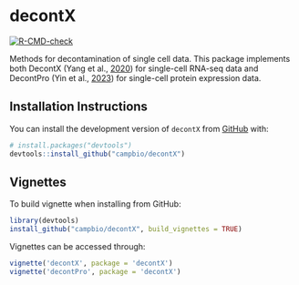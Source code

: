 
<!-- README.md is generated from README.Rmd. Please edit that file -->

# decontX

<!-- badges: start -->

[![R-CMD-check](https://github.com/campbio/decontX/actions/workflows/R-CMD-check.yaml/badge.svg)](https://github.com/campbio/decontX/actions/workflows/R-CMD-check.yaml)
<!-- badges: end -->

Methods for decontamination of single cell data. This package implements
both DecontX (Yang et al.,
[2020](https://genomebiology.biomedcentral.com/articles/10.1186/s13059-020-1950-6))
for single-cell RNA-seq data and DecontPro (Yin et al.,
[2023](https://www.biorxiv.org/content/10.1101/2023.01.27.525964v2)) for
single-cell protein expression data.

## Installation Instructions

You can install the development version of `decontX` from
[GitHub](https://github.com/) with:

``` r
# install.packages("devtools")
devtools::install_github("campbio/decontX")
```

## Vignettes

To build vignette when installing from GitHub:

``` r
library(devtools)
install_github("campbio/decontX", build_vignettes = TRUE)
```

Vignettes can be accessed through:

``` r
vignette('decontX', package = 'decontX')
vignette('decontPro', package = 'decontX')
```
